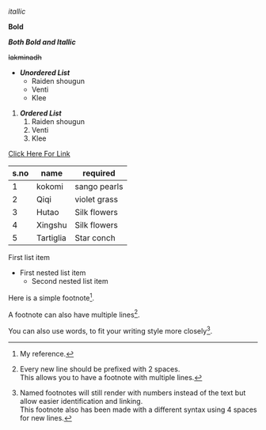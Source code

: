 *itallic*

**Bold**

***Both Bold and Itallic***

~~lakminadh~~

* ***Unordered List***
  * Raiden shougun
  * Venti
  * Klee

1. ***Ordered List***
    1. Raiden shougun
    2. Venti
    3. Klee

[Click Here For Link](https://www.genshinlab.com/)

s.no|name|required|
----|----|---------
1|kokomi|sango pearls
2|Qiqi|violet grass
3|Hutao|Silk flowers
4|Xingshu|Silk flowers
5|Tartiglia|Star conch


First list item
   - First nested list item
     - Second nested list item

Here is a simple footnote[^1].

A footnote can also have multiple lines[^2].  

You can also use words, to fit your writing style more closely[^note].

[^1]: My reference.
[^2]: Every new line should be prefixed with 2 spaces.  
  This allows you to have a footnote with multiple lines.
[^note]:
    Named footnotes will still render with numbers instead of the text but allow easier identification and linking.  
    This footnote also has been made with a different syntax using 4 spaces for new lines.

